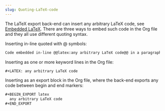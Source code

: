 ```yaml
---
slug: Quoting-LaTeX-code
---
```


The LaTeX export back-end can insert any arbitrary LaTeX code, see [Embedded LaTeX](/docs/org/Embedded-LaTeX). There are three ways to embed such code in the Org file and they all use different quoting syntax.

Inserting in-line quoted with @ symbols:

```lisp
Code embedded in-line @@latex:any arbitrary LaTeX code@@ in a paragraph.
```

Inserting as one or more keyword lines in the Org file:

```lisp
#+LATEX: any arbitrary LaTeX code
```

Inserting as an export block in the Org file, where the back-end exports any code between begin and end markers:

```lisp
#+BEGIN_EXPORT latex
  any arbitrary LaTeX code
#+END_EXPORT
```
